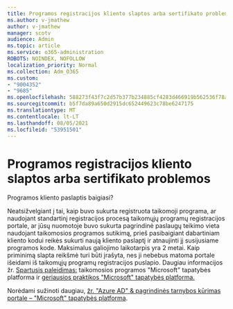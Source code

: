 ```yaml
---
title: Programos registracijos kliento slaptos arba sertifikato problemos
ms.author: v-jmathew
author: v-jmathew
manager: scotv
audience: Admin
ms.topic: article
ms.service: o365-administration
ROBOTS: NOINDEX, NOFOLLOW
localization_priority: Normal
ms.collection: Adm_O365
ms.custom:
- "9004352"
- "9685"
ms.openlocfilehash: 588273f43f7c2d57b377b234885cf4283d466919b562536f78a64356422f9f9f
ms.sourcegitcommit: b5f7da89a650d2915dc652449623c78be6247175
ms.translationtype: MT
ms.contentlocale: lt-LT
ms.lasthandoff: 08/05/2021
ms.locfileid: "53951501"
---
```

# <a name="app-registration-client-secret-or-certificate-issues"></a>Programos registracijos kliento slaptos arba sertifikato problemos

Programos kliento paslaptis baigiasi?

Neatsižvelgiant į tai, kaip buvo sukurta registruota taikomoji programa, ar naudojant standartinį registracijos procesą taikomųjų programų registracijos portale, ar jūsų nuomotoje buvo sukurta pagrindinė paslaugų teikimo vieta naudojant taikomosios programos sutikimą, prieš pasibaigiant dabartiniam kliento kodui reikės sukurti naują kliento paslaptį ir atnaujinti jį susijusiame programos kode. Maksimalus galiojimo laikotarpis yra 2 metai. Kaip priminimą slapta reikšmė turi būti įrašyta, nes ji nebebus matoma portale išeidami iš taikomųjų programų registracijos puslapio. Daugiau informacijos žr. [Spartusis paleidimas:](https://docs.microsoft.com/azure/active-directory/develop/quickstart-register-app) taikomosios programos "Microsoft" tapatybės platforma ir [geriausios praktikos "Microsoft" tapatybės platforma.](https://docs.microsoft.com/azure/active-directory/develop/identity-platform-integration-checklist#security)

Norėdami sužinoti daugiau, [žr. "Azure AD" & pagrindinės tarnybos kūrimas portale – "Microsoft" tapatybės platforma](https://docs.microsoft.com/azure/active-directory/develop/howto-create-service-principal-portal).
